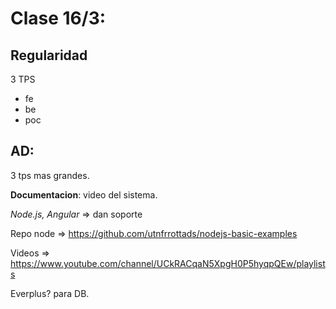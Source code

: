 # Clase 16/3:

## **Regularidad**
3 TPS
 - fe
 - be
 - poc

## **AD**:
3 tps mas grandes.

**Documentacion**: video del sistema.

*Node.js, Angular* => dan soporte

Repo node => https://github.com/utnfrrottads/nodejs-basic-examples

Videos => https://www.youtube.com/channel/UCkRACqaN5XpgH0P5hyqpQEw/playlists


Everplus? para DB.

